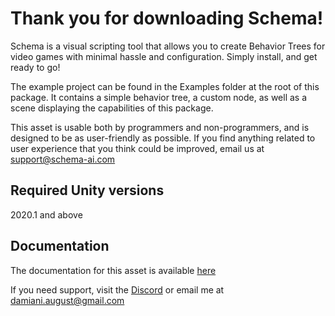 # Thank you for downloading Schema!

Schema is a visual scripting tool that allows you to create Behavior Trees for
video games with minimal hassle and configuration. Simply install, and get
ready to go!

The example project can be found in the Examples folder at the root of this
package. It contains a simple behavior tree, a custom node, as well as a scene
displaying the capabilities of this package.

This asset is usable both by programmers and non-programmers, and is designed
to be as user-friendly as possible. If you find anything related to user
experience that you think could be improved, email us at
support@schema-ai.com

## Required Unity versions

2020.1 and above

## Documentation

The documentation for this asset is available
[here](https://schema-ai.com/docs/getting-started)

If you need support, visit the
[Discord](https://discord.com/channels/1009531388803960922/1009535818764918834)
or email me at damiani.august@gmail.com
